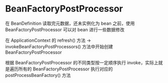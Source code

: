 # BeanFactoryPostProcessor
在 BeanDefinition 读取完元数据，还未实例化为 bean 之前，使用 BeanFactoryPostProcessor 可以对 bean 进行一些数据修改

在 ApplicationContext 的 refresh() 方法 -> invokeBeanFactoryPostProcessors() 方法中开始创建 BeanFactoryPostProcessor

根据 BeanFactoryPostProcessor 的不同类型按一定顺序执行 invoke，实际上就是遍历所有的 BeanFactoryPostProcessor 执行对应的 postProcessBeanFactory() 方法
